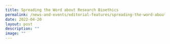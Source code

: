 ```yaml
---
title: Spreading the Word about Research Bioethics
permalink: /news-and-events/editorial-features/spreading-the-word-about-research-bioethics/
date: 2022-04-20
layout: post
description: ""
image: ""
---
```

